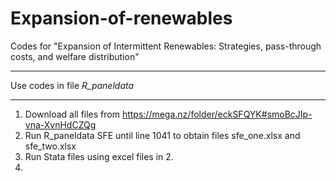 # Expansion-of-renewables
Codes for "Expansion of Intermittent Renewables: Strategies, pass-through costs, and welfare distribution"

**************************************************************************************
Use codes in file *R_paneldata*
**************************************************************************************
1. Download all files from https://mega.nz/folder/eckSFQYK#smoBcJIp-vna-XvnHdCZQg
2. Run R_paneldata SFE until line 1041 to obtain files sfe_one.xlsx and sfe_two.xlsx
3. Run Stata files using excel files in 2.
4. 







